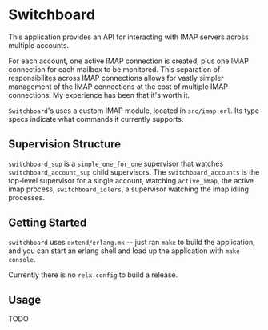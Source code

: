 # Switchboard

This application provides an API for interacting with IMAP servers
across multiple accounts.

For each account, one active IMAP connection is created, plus one IMAP
connection for each mailbox to be monitored.  This separation of
responsibilites across IMAP connections allows for vastly simpler
management of the IMAP connections at the cost of multiple IMAP
connections. My experience has been that it's worth it.

`Switchboard`'s uses a custom IMAP module, located in
`src/imap.erl`. Its type specs indicate what commands it currently
supports.

## Supervision Structure

`switchboard_sup` is a `simple_one_for_one` supervisor that watches
`switchboard_account_sup` child supervisors. The
`switchboard_accounts` is the top-level supervisor for a single
account, watching `active_imap`, the active imap process,
`switchboard_idlers`, a supervisor watching the imap idling processes.

## Getting Started

`switchboard` uses `extend/erlang.mk` -- just ran `make` to build
the application, and you can start an erlang shell and load up the
application with `make console`.

Currently there is no `relx.config` to build a release.

## Usage

TODO
